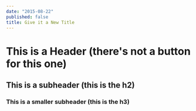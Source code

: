 ```yaml
---
date: "2015-08-22"
published: false
title: Give it a New Title
---
```


# This is a Header (there's not a button for this one)

## This is a subheader (this is the h2)

### This is a smaller subheader (this is the h3)